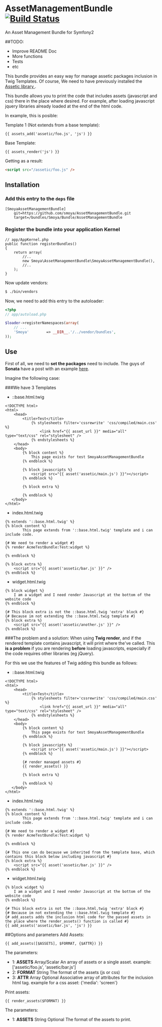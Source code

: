 AssetManagementBundle [![Build Status](https://secure.travis-ci.org/smoya/AssetManagementBundle.png)](http://travis-ci.org/smoya/AssetManagementBundle)
=====================

An Asset Management Bundle for Symfony2

##TODO:
* Improve README Doc
* More functions
* Tests
* etc

This bundle provides an easy way for
manage assetic packages inclusion in Twig Templates. Of course, We need to have previously installed the [Assetic library ](/kriswallsmith/assetic).

This bundle allows you to print the code that includes assets (javascript and css) there in the place where desired. For example, after loading javascript jquery libraries already loaded at the end of the html code.

In example, this is posible:

Template 1 (Not extends from a base template):
``` jinja
{{ assets_add('assetic/foo.js', 'js') }}
```

Base Template:
``` jinja
{{ assets_render('js') }}
```

Getting as a result:

``` html
<script src="/assetic/foo.js" />
```

## Installation

### Add this entry to the `deps` file

```
[SmoyaAssetManagementBundle]
    git=https://github.com/smoya/AssetManagementBundle.git
    target=/bundles/Smoya/Bundle/AssetManagementBundle
```
    
### Register the bundle into your application Kernel

    // app/AppKernel.php
    public function registerBundles()
    {
        return array(
            //..
            new Smoya\AssetManagementBundle\SmoyaAssetManagementBundle(),
            //..
        );
    }

Now update vendors:

``` bash
$ ./bin/vendors
```

Now, we need to add this entry to the autoloader:

``` php
<?php
// app/autoload.php

$loader->registerNamespaces(array(
    // ...
    'Smoya'        => __DIR__.'/../vendor/bundles',
));
```

## Use

First of all, we need to **set the packages** need to include.
The guys of **Sonata** have a post with an example [here](http://sonata-project.org/blog/2012/5/15/assetic-package-configuration).

Imagine the following case:

###We have 3 Templates
* ::base.html.twig
``` jinja
<!DOCTYPE html>
<html>
    <head>
        <title>Test</title>
            {% stylesheets filter='cssrewrite' 'css/compiled/main.css' %}
                <link href="{{ asset_url }}" media="all" type="text/css" rel="stylesheet" />
            {% endstylesheets %}
    </head>
    <body>
        {% block content %}
            This page exists for test SmoyaAssetManagementBundle
        {% endblock %}
    
        {% block javascripts %}
            <script src="{{ asset('assetic/main.js') }}"></script>
        {% endblock %}
    
        {% block extra %}
    
        {% endblock %}
   </body>
</html>
```
* index.html.twig
``` jinja
{% extends '::base.html.twig' %}
{% block content %}
        This page extends from '::base.html.twig' template and i can include code.
        
{# We need to render a widget #}
{% render AcmeTestBundle:Test:widget %}
        
{% endblock %}

{% block extra %}
    <script src="{{ asset('assetic/bar.js' }}" />
{% endblock %}
```
* widget.html.twig
``` jinja
{% block widget %}
    I am a widget and I need render Javascript at the bottom of the website code       
{% endblock %}

{# This block extra is not the ::base.html.twig 'extra' block #}
{# Because im not extending the ::base.html.twig template #}
{% block extra %}
    <script src="{{ asset('assetic/another.js' }}" />
{% endblock %}
```

###The problem and a solution:
When using **Twig render**, and if the rendered template contains javascript, it will print where the've called. This **is a problem** if you are rendering **before** loading javascripts, especially if the code requires other libraries (eg jQuery).

For this we use the features of Twig adding this bundle as follows:
* ::base.html.twig
``` jinja
<!DOCTYPE html>
<html>
    <head>
        <title>Test</title>
            {% stylesheets filter='cssrewrite' 'css/compiled/main.css' %}
                <link href="{{ asset_url }}" media="all" type="text/css" rel="stylesheet" />
            {% endstylesheets %}
    </head>
    <body>
        {% block content %}
            This page exists for test SmoyaAssetManagementBundle
        {% endblock %}
    
        {% block javascripts %}
            <script src="{{ asset('assetic/main.js') }}"></script>
        {% endblock %}
    
        {# render managed assets #}
        {{ render_assets() }} 
    
        {% block extra %}
    
        {% endblock %}
   </body>
</html>
```
* index.html.twig
``` jinja
{% extends '::base.html.twig' %}
{% block content %}
        This page extends from '::base.html.twig' template and i can include code.
        
{# We need to render a widget #}
{% render AcmeTestBundle:Test:widget %}
        
{% endblock %}
    
{# This one can do because we inherited from the template base, which contains this block below including javascript #}
{% block extra %}
    <script src="{{ asset('assetic/bar.js' }}" />
{% endblock %}
```
* widget.html.twig
``` jinja
{% block widget %}
    I am a widget and I need render Javascript at the bottom of the website code       
{% endblock %}
    
{# This block extra is not the ::base.html.twig 'extra' block #}
{# Because im not extending the ::base.html.twig template #}
{# add_assets adds the inclusion html code for the passed assets in the place where the render_assets() function is called #}
{{ add_assets('assetic/bar.js', 'js') }}
```

##Options and parameters
Add Assets:    
``` jinja
{{ add_assets([$ASSETS], $FORMAT, {$ATTR}) }}
```

The parameters:

* 1: **ASSETS** Array/Scalar An array of assets or a single asset. example: ['assetic/foo.js', 'assetic/bar.js']
* 2: **FORMAT** String The format of the assets (js or css)
* 3: **ATTR** Array Optional Associative array of attributes for the inclusion html tag. example for a css asset: {'media': 'screen'}

Print assets:    
``` jinja
{{ render_assets($FORMAT) }}
```

The parameters:

* 1: **ASSETS** String Optional The format of the assets to print.